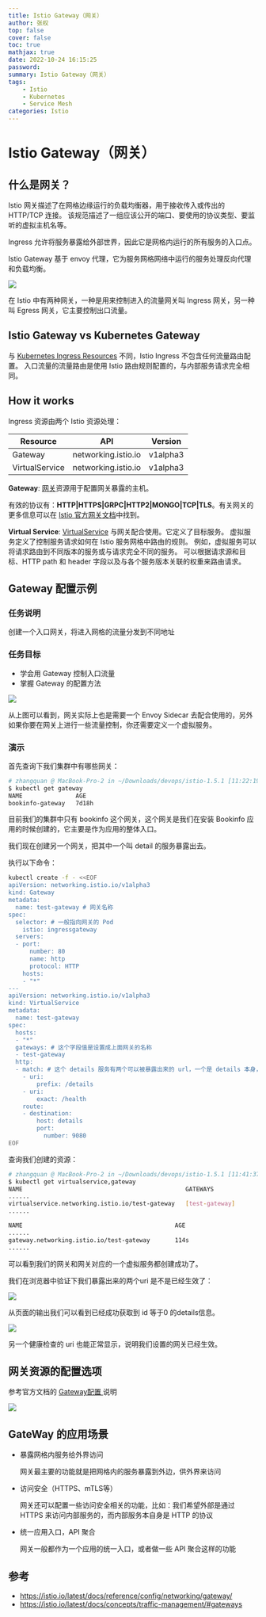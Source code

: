 ```yaml
---
title: Istio Gateway（网关）
author: 张权
top: false
cover: false
toc: true
mathjax: true
date: 2022-10-24 16:15:25
password:
summary: Istio Gateway（网关）
tags:
	- Istio
	- Kubernetes
	- Service Mesh
categories: Istio
---
```


# Istio Gateway（网关）

## 什么是网关？

Istio 网关描述了在网格边缘运行的负载均衡器，用于接收传入或传出的 HTTP/TCP 连接。 该规范描述了一组应该公开的端口、要使用的协议类型、要监听的虚拟主机名等。

Ingress 允许将服务暴露给外部世界，因此它是网格内运行的所有服务的入口点。

Istio Gateway 基于 envoy 代理，它为服务网格网络中运行的服务处理反向代理和负载均衡。

![](https://cdn.jsdelivr.net/gh/dendi875/images/PicGo/20221021183837.png)

在 Istio 中有两种网关，一种是用来控制进入的流量网关叫 Ingress 网关，另一种叫 Egress 网关，它主要控制出口流量。

## Istio Gateway vs Kubernetes Gateway

与 [Kubernetes Ingress Resources](https://kubernetes.io/docs/concepts/services-networking/ingress/) 不同，Istio Ingress 不包含任何流量路由配置。 入口流量的流量路由是使用 Istio 路由规则配置的，与内部服务请求完全相同。

## How it works

Ingress 资源由两个 Istio 资源处理：

| Resource       | API                 | Version  |
| -------------- | ------------------- | -------- |
| Gateway        | networking.istio.io | v1alpha3 |
| VirtualService | networking.istio.io | v1alpha3 |

**Gateway**: [网关](https://istio.io/latest/docs/reference/config/networking/gateway/)资源用于配置网关暴露的主机。

有效的协议有：**HTTP|HTTPS|GRPC|HTTP2|MONGO|TCP|TLS**。有关网关的更多信息可以在 [Istio 官方网关文档](https://istio.io/latest/docs/reference/config/networking/gateway/)中找到。

**Virtual Service**: [VirtualService](https://istio.io/docs/reference/config/networking/v1alpha3/virtual-service/) 与网关配合使用。它定义了目标服务。 虚拟服务定义了控制服务请求如何在 Istio 服务网格中路由的规则。 例如，虚拟服务可以将请求路由到不同版本的服务或与请求完全不同的服务。 可以根据请求源和目标、HTTP path 和 header 字段以及与各个服务版本关联的权重来路由请求。

## Gateway 配置示例

### 任务说明

创建一个入口网关，将进入网格的流量分发到不同地址

### 任务目标

* 学会用 Gateway 控制入口流量
* 掌握 Gateway 的配置方法

![](https://cdn.jsdelivr.net/gh/dendi875/images/PicGo/20221024111244.png)

从上图可以看到，网关实际上也是需要一个 Envoy Sidecar 去配合使用的，另外如果你要在网关上进行一些流量控制，你还需要定义一个虚拟服务。

### 演示

首先查询下我们集群中有哪些网关：

```bash
# zhangquan @ MacBook-Pro-2 in ~/Downloads/devops/istio-1.5.1 [11:22:19] 
$ kubectl get gateway
NAME               AGE
bookinfo-gateway   7d18h
```

目前我们的集群中只有 bookinfo 这个网关，这个网关是我们在安装 Bookinfo 应用的时候创建的，它主要是作为应用的整体入口。

我们现在创建另一个网关，把其中一个叫 detail 的服务暴露出去。

执行以下命令：

```bash
kubectl create -f - <<EOF
apiVersion: networking.istio.io/v1alpha3
kind: Gateway
metadata:
  name: test-gateway # 网关名称
spec:
  selector: # 一般指向网关的 Pod
    istio: ingressgateway
  servers:
  - port:
      number: 80
      name: http
      protocol: HTTP
    hosts:
    - "*"
---
apiVersion: networking.istio.io/v1alpha3
kind: VirtualService
metadata:
  name: test-gateway
spec:
  hosts:
  - "*"
  gateways: # 这个字段值是设置成上面网关的名称
  - test-gateway
  http:
  - match: # 这个 details 服务有两个可以被暴露出来的 url，一个是 details 本身，另一个是健康检查
    - uri:
        prefix: /details
    - uri:
        exact: /health
    route:
    - destination:
        host: details
        port:
          number: 9080
EOF
```

查询我们创建的资源：

```bash
# zhangquan @ MacBook-Pro-2 in ~/Downloads/devops/istio-1.5.1 [11:41:37] 
$ kubectl get virtualservice,gateway
NAME                                              GATEWAYS             HOSTS           AGE
......
virtualservice.networking.istio.io/test-gateway   [test-gateway]       [*]             114s
......

NAME                                           AGE
......
gateway.networking.istio.io/test-gateway       114s
......
```

可以看到我们的网关和网关对应的一个虚拟服务都创建成功了。

我们在浏览器中验证下我们暴露出来的两个uri 是不是已经生效了：

![](https://cdn.jsdelivr.net/gh/dendi875/images/PicGo/20221024134419.png)

从页面的输出我们可以看到已经成功获取到 id 等于0 的details信息。

![](https://cdn.jsdelivr.net/gh/dendi875/images/PicGo/20221024134618.png)

另一个健康检查的 uri 也能正常显示，说明我们设置的网关已经生效。

## 网关资源的配置选项

参考官方文档的 [Gateway配置 ](https://istio.io/latest/docs/reference/config/networking/gateway/#Gateway)说明

![](https://cdn.jsdelivr.net/gh/dendi875/images/PicGo/20221024135722.png)

## GateWay 的应用场景

* 暴露网格内服务给外界访问

  网关最主要的功能就是把网格内的服务暴露到外边，供外界来访问

* 访问安全（HTTPS、mTLS等）

  网关还可以配置一些访问安全相关的功能，比如：我们希望外部是通过 HTTPS 来访问内部服务的，而内部服务本自身是 HTTP 的协议

* 统一应用入口，API 聚合

  网关一般都作为一个应用的统一入口，或者做一些 API 聚合这样的功能

## 参考

* https://istio.io/latest/docs/reference/config/networking/gateway/
* https://istio.io/latest/docs/concepts/traffic-management/#gateways